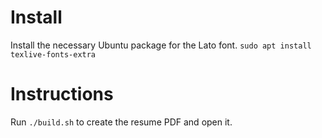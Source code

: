 # Install

Install the necessary Ubuntu package for the Lato font.
```sudo apt install texlive-fonts-extra```

# Instructions

Run ```./build.sh``` to create the resume PDF and open it.

